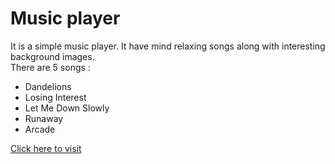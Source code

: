 # Music player
It is a simple music player. It have mind relaxing songs along with interesting background images. <br>
There are 5 songs : 
- Dandelions
- Losing Interest
- Let Me Down Slowly
- Runaway
- Arcade

[Click here to visit](https://dhanush-ck.github.io/Music_player/public/)
